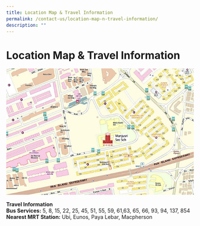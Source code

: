 ```yaml
---
title: Location Map & Travel Information
permalink: /contact-us/location-map-n-travel-information/
description: ""
---
```

# Location Map & Travel Information

![](/images/Contact%20us/mjrmap.jpg)

**Travel Information**   
**Bus Services:** 5, 8, 15, 22, 25, 45, 51, 55, 59, 61,63, 65, 66, 93, 94, 137, 854   
**Nearest MRT Station:** Ubi, Eunos, Paya Lebar, Macpherson